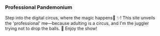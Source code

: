 ### Professional Pandemonium
Step into the digital circus, where the magic happens🎪 ✨! This site unveils the 'professional' me—because adulting is a circus, and I'm the juggler trying not to drop the balls. 🤹 Enjoy the show!